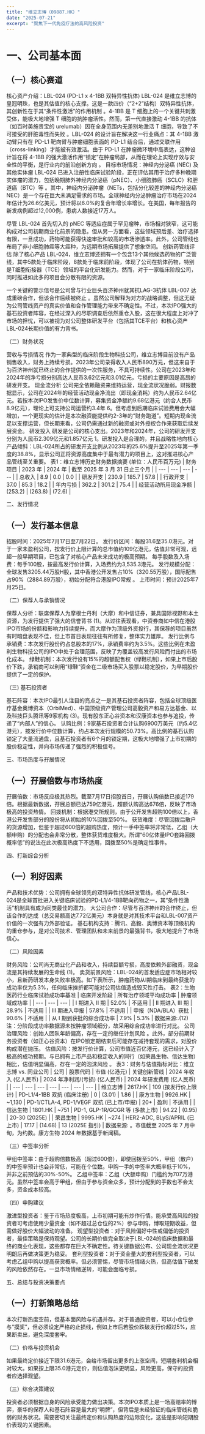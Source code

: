 ```yaml
---
title: "维立志博（09887.HK）"
date: "2025-07-21"
excerpt: "聚焦下一代免疫疗法的高风险投资"
---
```


# 一、公司基本面
## （一）核心赛道
核心资产介绍：LBL-024 (PD-L1 x 4-1BB 双特异性抗体)
LBL-024 是维立志博的皇冠明珠，也是其估值的核心支撑。这是一款四价（“2+2”结构）双特异性抗体，其创新性在于其“条件性激活”的作用机制 。4-1BB 是 T 细胞上的一个关键共刺激受体，能极大地增强 T 细胞的抗肿瘤活性。然而，第一代直接激动 4-1BB 的抗体（如百时美施贵宝的 urelumab）因在全身范围内无差别地激活 T 细胞，导致了不可接受的肝脏毒性而失败 。LBL-024 的设计旨在解决这一行业痛点：其 4-1BB 激动臂只有在 PD-L1 靶向臂与肿瘤细胞表面的 PD-L1 结合后，通过交联作用（cross-linking）才能被有效激活。由于 PD-L1 在肿瘤微环境中高表达，这种设计旨在将 4-1BB 的强大激活作用“锁定”在肿瘤局部，从而在理论上实现疗效与安全性的平衡，是行业内的前沿创新方向 。
目标市场情况：神经内分泌癌 (NEC) 及其他实体瘤
LBL-024 已进入注册性临床试验阶段，正在评估其用于治疗多种晚期实体瘤的潜力，包括晚期肺外神经内分泌癌（pNEC）、小细胞肺癌（SCLC）和胆道癌（BTC）等 。其中，神经内分泌肿瘤（NETs，包括分化较差的神经内分泌癌 NEC）是一个存在巨大未满足需求的市场。全球神经内分泌肿瘤治疗市场在2024年估计为26.6亿美元，预计将以6.0%的复合年增长率增长。在美国，每年报告的新发病例超过12,000例，患病人数接近17万人。

尽管 LBL-024 首先切入的 pNEC 等适应症属于罕见瘤种，市场相对狭窄，这可能构成对公司初期商业化前景的隐患。但从另一方面看，这些领域预后差、治疗选择有限，一旦成功，药物可能获得快速审批和较高的市场渗透率。此外，公司管线也布局了非小细胞肺癌等大癌种，为远期市场拓展提供了想象空间。
创新药管线评估
除了核心产品 LBL-024，维立志博还拥有一个包含13个其他候选药物的广泛管线，其中5款处于临床阶段，8款处于临床前阶段，体现了公司在抗体药物，特别是T细胞衔接器（TCE）领域的平台化研发能力。然而，对于一家临床阶段公司，同时推进如此多的项目会分散有限的资源。

一个关键的警示信号是公司曾与行业巨头百济神州就其抗LAG-3抗体 LBL-007 达成重磅合作，但该合作后续被终止 。虽然公司解释为对方的战略调整，但这无疑为公司管线资产的真实价值和合作管理能力带来不确定性。不过，本次IPO强大的基石投资者阵容，在经过深入的尽职调查后依然重仓入股，这在很大程度上对冲了市场的担忧，可以被视为对公司整体研发平台（包括其TCE平台）和核心资产LBL-024长期价值的有力背书。

（二）财务状况

营收与亏损情况
作为一家典型的临床阶段生物科技公司，维立志博目前没有产品销售收入，财务上持续亏损。2023年公司录得收入人民币890万元，但这来自于为百济神州就已终止的合作提供的一次性服务，不具可持续性。公司在2023年和2024年的净亏损分别高达人民币3.62亿元和3.01亿元，亏损的主要原因是高昂的研发开支。
现金流分析
公司完全依赖融资来维持运营，现金流状况脆弱。财报数据显示，公司在2024年的经营活动现金净流出（即现金消耗）约为人民币2.64亿元。若按本次IPO发售价中位数计算，募集资金净额约9.68亿港元（约合人民币8.9亿元），理论上可支持公司运营约3.4年 6。但考虑到后期临床试验费用会大幅增加，一个更现实的估计是本次融资能提供约2-3年的“财务跑道”。短期内现金流足以支撑运营，但长期来看，公司仍需通过新的融资或对外授权合作来获取后续发展资金。
研发投入
研发是公司的核心支出。2023年和2024年，公司的研发开支分别为人民币2.309亿元和1.857亿元 1。研发投入是合理的，并且战略性地向核心产品倾斜：LBL-024所占的研发开支比例从2023年的25.6%提升至2025年第一季度的38.8%，显示公司正将资源高度集中于最有潜力的项目上，这对推进核心产品管线至关重要。
表1：维立志博历史财务数据摘要 (单位：人民币百万元)
| 财务项目 | 2023 年 | 2024 年 | 截至 2025 年 3 月 31 日止三个月 |
| --- | --- | --- | --- |
| 总收入 | 8.9 | 0.0 | 0.0 |
| 研发开支 | 230.9 | 185.7 | 57.8 |
| 行政开支 | 37.0 | 85.3 | 18.2 |
| 年内亏损 | 362.2 | 301.2 | 75.4 |
| 经营活动所用现金净额 | (253.2) | (263.8) | (72.6) |


二、发行情况


## （一）发行基本信息

招股时间：2025年7月17日至7月22日。
发行价区间：每股31.6至35.0港元。对于一家未盈利公司，按发行价上限计算的总市值约109亿港元，估值非常可观，远超一般早期项目，已包含了对核心产品未来成功的极高预期。
每手股数及入场费：每手100股，按最高发行价计算，入场费约为3,535.3港元。
发行规模分配：全球发售3205.44万股H股，其中香港公开发售占10%（320.55万股），国际配售占90%（2884.89万股），初始分配符合港股IPO常规 。
上市时间：预计2025年7月25日。

（二）保荐人与承销情况

保荐人分析：联席保荐人为摩根士丹利（大摩）和中信证券，兼具国际视野和本土资源，为发行提供了强大的信誉背书 (1)。从过往表现看，中资券商如中信在港股IPO市场的份额和影响力持续提升。而大摩作为顶级外资投行，其保荐的项目虽然有时暗盘表现不佳，但上市首日表现往往有所修复，整体实力雄厚。
发行比例与承销费：本次发行股份约占总股本的17%，承销费率约为3.5%。这些比例在未盈利生物科技公司的IPO中处于合理范围，反映了为覆盖较高发行风险而付出的市场化成本。
绿鞋机制：本次发行设有15%的超额配售权（绿鞋机制），如果上市后股价下跌，承销商可以利用“绿鞋”资金在二级市场买入股票以稳定股价，为早期股价提供了一定的保护。

（三) 基石投资者

基石阵容：本次IPO最引人注目的亮点之一是其基石投资者阵容，包括全球顶级医疗基金奥博资本（OrbiMed）、中国顶级资产管理公司高毅资产和易方达基金、以及科技巨头腾讯等9家机构 (3)。现有股东正心谷资本和汉康资本也参与追投，传递了“内部人”的信心。
认购比例：9家基石投资者合计认购6900万美元（约5.4亿港元），按发行价中位数计算，约占本次发行规模的50.73%。高比例的基石认购锁定了大量流通盘，且基石投资者有6个月的锁定期，这极大地增强了上市初期的股价稳定性，并向市场传递了强烈的积极信号。

三、市场热度与孖展情况


## （一）孖展倍数与市场热度

孖展倍数：市场反应极其热烈。截至7月17日招股首日，孖展认购倍数已接近179倍。根据最新数据，孖展总额已达759亿港元，超额认购高达676倍，反映了市场极高的投资热情。
回拨机制：根据港交所规则，由于公开发售超购100倍以上，香港公开发售部分的股份将从初始的10%回拨至50%。
获货难度：尽管回拨后散户的货源增加，但鉴于超过600倍的超购热度，预计一手中签率将非常低，乙组（大额申购）的分配也会非常分散，整体获货难度极大。所谓“60亿体量IPO套路回拨概率低”的说法在此次极高热度下不适用，回拨至50%是确定性事件。

四、打新综合分析


## （一）利好因素

产品和技术优势：公司拥有全球领先的双特异性抗体研发管线，核心产品LBL-024是全球首批进入关键临床试验的PD-L1/4-1BB靶向药物之一，其“条件性激活”机制具有成为同类最佳的潜力。
大公司合作：尽管与百济神州的合作终止，但该合作的达成（总交易额高达7.72亿美元）本身就是对其技术平台和LBL-007资产价值的一次强有力外部验证。
基石机构支持：腾讯、高毅、奥博资本等顶级机构的重仓参与，是对公司技术、管理团队和未来前景的最强背书，极大地提升了市场信心。

（二）风险因素

财务风险：公司尚无商业化产品和收入，持续巨额亏损，高度依赖外部融资，现金流是其持续发展的生命线 (1)。
卖货前景风险：LBL-024的首发适应症市场相对较小，且新药研发本身失败率极高。如下表所示，肿瘤药物从I期临床到最终获批的成功率仅为5.3%，任何临床挫折都可能对公司估值造成毁灭性打击。
表2：生物医药行业临床试验成功率基准
| 临床开发阶段 | 所有治疗领域平均成功率 | 肿瘤领域成功率 |
| --- | --- | --- |
| I 期进入 II 期 | 52.0% | 不适用 |
| II 期进入 III 期 | 28.9% | 不适用 |
| III 期进入申报 | 57.8% | 不适用 |
| 申报（NDA/BLA）获批 | 90.6% | 不适用 |
| 从 I 期到获批的综合成功率 | 7.9% | 5.3% |
数据来源:.(12) 注：分阶段成功率数据源未按肿瘤领域细分，故采用综合成功率进行对比。
公司治理风险：创始人团队年龄偏高，存在一定的继任计划风险 。此外，部分前期财务投资者（如正心谷资本）在IPO锁定期结束后可能存在减持套现的需求，对股价构成潜在抛压。
估值风险：按发行价计算，公司市值近百亿港元，这已经计入了极高的成功预期。与已拥有上市产品和稳定收入的同行（如荣昌生物、信达生物）相比，估值明显偏高，存在一定的泡沫风险 。
表3：财务与估值指标对比：维立志博 vs. 同业公司
| 公司 | 股票代码 | 市值 (亿港元) | 关键创新管线 | 2024 年收入 (亿人民币) | 2024 年净利润/(亏损) (亿人民币) | 2024 年研发费用 (亿人民币) |
| --- | --- | --- | --- | --- | --- | --- |
| 维立志博 | 2617.HK | 109 (按发行价上限计) | PD-L1/4-1BB 双抗 (临床注册) | 0 | (3.01) | 1.86 |
| 康方生物 | 9926.HK | ~1,130 | PD-1/CTLA-4, PD-1/VEGF 双抗 (已上市/申报) | 20+ | 盈利 | 不适用 |
| 信达生物 | 1801.HK | ~751 | PD-1, GLP-1R/GCGR 等 (多款上市) | 94.22 | (0.95) | 20-30 (2025E) |
| 荣昌生物 | 9995.HK | ~274 | HER2-ADC, BLyS/APRIL (已上市) | 17.17 | (14.68) | 13 (2025E 指引) |
数据来源: 。市值截至 2025 年 7 月中旬，为约数。康方生物 2024 年数据基于新闻稿。

（三）中签率分析

甲组中签率：由于超购倍数极高（超过600倍），即使回拨至50%，甲组（散户）的中签率预计也会非常低，可能在个位数。申购一手的中签率大概率低于10%，并非之前预估的30%-50%。
乙组中签率：乙组（大额申购）门槛约为707万港元。虽然中签率会高于甲组，但由于参与资金众多，预计分配到的手数也不会太多，资金成本较高。

（四）申购建议

激进型投资者：鉴于市场热度极高，上市初期可能有炒作行情。能承受高风险的投资者可考虑使用少量资金（如不超过总仓位的2%）参与申购，博取短期收益，但需做好股价大幅波动的准备。
观望型投资者：对于风险偏好中性或偏低的投资者，最佳策略是保持观望。公司的长期价值完全取决于LBL-024的临床数据和最终的商业化表现，这些都存在巨大不确定性。待关键数据公布、公司现金流状况更明朗后再做决策更为稳妥。
套利型投资者：对于资金量大的套利型投资者，可以考虑乙组申购以提高获货概率。但必须警惕，尽管市场情绪火热，但高估值下破发的风险依然存在。一旦市场情绪逆转，可能会面临亏损。

五、总结与投资决策要点


## （一）打新策略总结

本次打新热度空前，但基本面风险与机遇并存。对于普通投资者，可以小仓位参与“摸奖”，但必须设定严格的止损线，例如上市后若股价跌破发行价超过5%，应果断卖出，避免深度套牢。

（二）价格与投资机会

如果最终定价接近下限31.6港元，会给市场留出更多的上涨空间，短期套利机会相对较大。如果按上限35.0港元定价，则估值泡沫更明显，风险更高，保守的投资者应选择观望。

（三）综合决策建议

投资者必须根据自身的风险承受能力做出决策。本次IPO本质上是一场高赔率的博弈，豪华的保荐人和基石阵容是最大的“明牌”，但背后是未经验证的临床管线和脆弱的财务状况。需要密切关注最终定价和认购热度的边际变化，这些是影响短期股价表现的关键因素。

